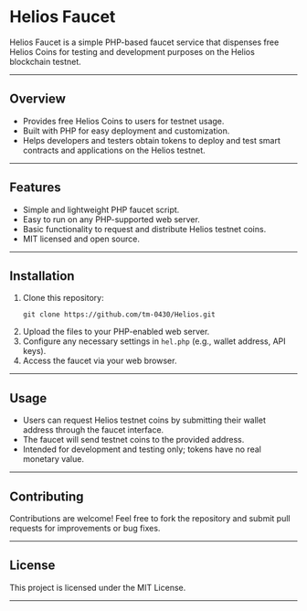 
# Helios Faucet

Helios Faucet is a simple PHP-based faucet service that dispenses free Helios Coins for testing and development purposes on the Helios blockchain testnet.

---

## Overview

- Provides free Helios Coins to users for testnet usage.
- Built with PHP for easy deployment and customization.
- Helps developers and testers obtain tokens to deploy and test smart contracts and applications on the Helios testnet.

---

## Features

- Simple and lightweight PHP faucet script.
- Easy to run on any PHP-supported web server.
- Basic functionality to request and distribute Helios testnet coins.
- MIT licensed and open source.

---

## Installation

1. Clone this repository:
   ```
   git clone https://github.com/tm-0430/Helios.git
   ```
2. Upload the files to your PHP-enabled web server.
3. Configure any necessary settings in `hel.php` (e.g., wallet address, API keys).
4. Access the faucet via your web browser.

---

## Usage

- Users can request Helios testnet coins by submitting their wallet address through the faucet interface.
- The faucet will send testnet coins to the provided address.
- Intended for development and testing only; tokens have no real monetary value.

---

## Contributing

Contributions are welcome! Feel free to fork the repository and submit pull requests for improvements or bug fixes.

---

## License

This project is licensed under the MIT License.

---
